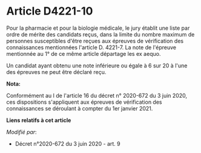 # Article D4221-10

Pour la pharmacie et pour la biologie médicale, le jury établit une liste par ordre de mérite des candidats reçus, dans la
limite du nombre maximum de personnes susceptibles d'être reçues aux épreuves de vérification des connaissances mentionnées
l'article D. 4221-7. La note de l'épreuve mentionnée au 1° de ce même article départage les ex aequo.

Un candidat ayant obtenu une note inférieure ou égale à 6 sur 20 à l'une des épreuves ne peut être déclaré reçu.

**Nota:**

Conformément au I de l'article 16 du décret n° 2020-672 du 3 juin 2020, ces dispositions s'appliquent aux épreuves de
vérification des connaissances se déroulant à compter du 1er janvier 2021.

**Liens relatifs à cet article**

_Modifié par_:

  - Décret n°2020-672 du 3 juin 2020 - art. 9
